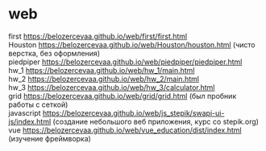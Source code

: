 # web

first https://belozercevaa.github.io/web/first/first.html </br>
Houston https://belozercevaa.github.io/web/Houston/houston.html (чисто верстка, без оформления) </br>
piedpiper https://belozercevaa.github.io/web/piedpiper/piedpiper.html </br>
hw_1 https://belozercevaa.github.io/web/hw_1/main.html </br>
hw_2 https://belozercevaa.github.io/web/hw_2/main.html </br>
hw_3 https://belozercevaa.github.io/web/hw_3/calculator.html </br>
grid https://belozercevaa.github.io/web/grid/grid.html (был пробник работы с сеткой) </br>
javascript https://belozercevaa.github.io/web/js_stepik/swapi-ui-js/index.html (создание небольшого веб приложения, курс со stepik.org) </br>
vue https://belozercevaa.github.io/web/vue_education/dist/index.html (изучение фреймворка)
